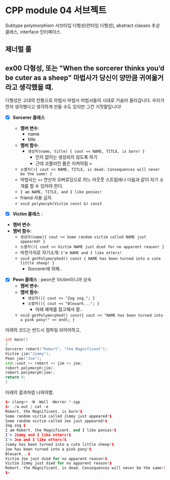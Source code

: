 # CPP module 04 서브젝트

Subtype polymorphism 서브타입 다형성(런타임 다형성), abstract classes 추상 클래스, interface 인터페이스.

## 제너럴 룰

## ex00  다형성, 또는 "When the sorcerer thinks you’d be cuter as a sheep" 마법사가 당신이 양만큼 귀여울거라고 생각했을 떄.


다형성은 고대의 전통으로 마법사 마법사 마법사들의 시대로 거슬러 올라갑니다. 우리가 먼저 생각했다고 생각하게 만들 수도 있지만 그건 거짓말입니다!

- [x] **Sorcerer 클래스**
  - **멤버 변수**:
    - name
    - title
  - **멤버 함수**:
    - `생성자(name, title) { cout << NAME, TITLE, is born! }`
      - 인자 없이는 생성되지 않도록 하기
      - 근데 코플리언 폼은 지켜야됨 =
   - `소멸자(){ cout << NAME, TITLE, is dead. Consequences will never be the same! }`
   - 마법사는 `<<` 연산자 오버로딩으로 어느 아웃풋 스트림에나 다음과 같이 자기 소개를 할 수 있어야 한다.
    - `I am NAME, TITLE, and I like ponies!`
    - friend 사용 금지
   - `void polymorph(Victim const &) const` 
 
 - [x] **Victim 클래스** :
  - **멤버 변수**:
  - **멤버 함수**:
    - `생성자(name){ cout << Some random victim called NAME just appeared! }`
    - `소멸자(){ cout << Victim NAME just died for no apparent reason! }`
    - 마찬가지로 자기소개: `I'm NAME and I like otters!`
    - `void getPolymorphed() const { NAME has been turned into a cute little sheep! } ` 
      - Sorcerer에 의해..
      
  - [x] **Peon 클래스** : peon은 Victim이니까 상속
    - **멤버 변수**:
    - **멤버 함수**:
      - `생성자(){ cout << "Zog zog."; }`
      - `소멸자(){ cout << "Bleuark..."; }` 
        - 아래 예제를 참고해서 잘..
     - `void getPolymorphed() const{ cout << "NAME has been turned into a pink pony!" << endl; }`
     
   아래의 코드는 반드시 컴파일 되어야하고,
   
   ~~~C++
   int main()
{
Sorcerer robert("Robert", "the Magnificent");
Victim jim("Jimmy");
Peon joe("Joe");
std::cout << robert << jim << joe;
robert.polymorph(jim);
robert.polymorph(joe);
return 0;
}
~~~

아래의 결과처럼 나와야함.

~~~C++
$> clang++ -W -Wall -Werror *.cpp
$> ./a.out | cat -e
Robert, the Magnificent, is born!$
Some random victim called Jimmy just appeared!$
Some random victim called Joe just appeared!$
Zog zog.$
I am Robert, the Magnificent, and I like ponies!$
I'm Jimmy and I like otters!$
I'm Joe and I like otters!$
Jimmy has been turned into a cute little sheep!$
Joe has been turned into a pink pony!$
Bleuark...$
Victim Joe just died for no apparent reason!$
Victim Jimmy just died for no apparent reason!$
Robert, the Magnificent, is dead. Consequences will never be the same!$
$>
~~~
